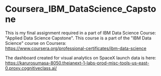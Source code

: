 # Coursera_IBM_DataScience_Capstone
This is my final assignment required in a part of IBM Data Science Course: "Applied Data Science Capstone".
This course is a part of the "IBM Data Science" course on Coursera:  
https://www.coursera.org/professional-certificates/ibm-data-science

The dashboard created for visual analytics on SpaceX launch data is here:  
https://karurosumasa-8050.theianext-1-labs-prod-misc-tools-us-east-0.proxy.cognitiveclass.ai/
